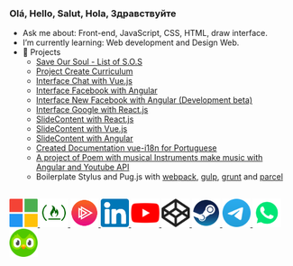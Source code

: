 ### Olá, Hello, Salut, Hola, Здравствуйте

- Ask me about: Front-end, JavaScript, CSS, HTML, draw interface.
- I’m currently learning: Web development and Design Web.
- 🌿 Projects
  * [Save Our Soul - List of S.O.S](https://lucasferreiralimax.github.io/save-our-soul)
  * [Project Create Curriculum](https://criar-curriculo.web.app?lang=en-US)
  * [Interface Chat with Vue.js](https://chat-vue-interface.web.app)
  * [Interface Facebook with Angular](https://angular-facebook.web.app)
  * [Interface New Facebook with Angular (Development beta)](https://angular-facebook-new.web.app)
  * [Interface Google with React.js](https://g00gle-reactjs.web.app) 
  * [SlideContent with React.js](https://slidecontent-reactjs.web.app)
  * [SlideContent with Vue.js](https://slidecontent-vuejs.web.app)
  * [SlideContent with Angular](https://angular-slidecontent.web.app) 
  * [Created Documentation vue-i18n for Portuguese](https://kazupon.github.io/vue-i18n/pt)
  * [A project of Poem with musical Instruments make music with Angular and Youtube API](https://rimandoaspoesias.web.app)
  * Boilerplate Stylus and Pug.js with [webpack](https://github.com/lucasferreiralimax/webpack_work), [gulp](https://github.com/lucasferreiralimax/gulp_work), [grunt](https://github.com/lucasferreiralimax/grunt_work) and [parcel](https://github.com/lucasferreiralimax/parcel_work)

<br>

<a href="https://docs.microsoft.com/pt-br/users/lucasferreiralimax" target="_blank">
  <img alt="Lucas Ferreira de Lima Microsoft Docs Learn" width="50px" src="assets/microsoft-logo.svg" />
</a>
<a href="https://www.freecodecamp.org/lucasferreiralimax" target="_blank">
  <img alt="Lucas Ferreira de Lima FreeCodeCamp" width="50px" src="assets/freecodecamp-logo.png" />
</a>
<a href="https://app.pluralsight.com/profile/lucasferreiralimax" target="_blank">
  <img alt="Lucas Ferreira de Lima PluralSight" width="50px" src="assets/pluralsight-logo.png" />
</a>
<a href="https://www.linkedin.com/in/lucasferreiralimax" target="_blank">
  <img alt="Lucas Ferreira de Lima LinkdeIn" width="50px" src="assets/linkedin-logo.svg" />
</a>
<a href="https://www.youtube.com/channel/UCxvF9bQs3PAasQJoNfeX-og" target="_blank">
  <img alt="2L Rimando As Poesias Youtube" width="50px" src="assets/youtube-logo.svg" />
</a>
<a href="https://codepen.io/lucaslimax" target="_blank">
  <img alt="lucaslimax Codepen" width="50px" src="assets/codepen-logo.svg" />
</a>
<a href="https://steamcommunity.com/id/lucaslima1337" target="_blank">
  <img alt="2L steam games" width="50px" src="assets/steam-logo.png" />
</a>
<a href="https://t.me/lucasferreiralimax" target="_blank">
  <img alt="Lucas Telegram" width="50px" src="assets/telegram-logo.svg" />
</a>
<a href="https://api.whatsapp.com/send?phone=+5583996749477&text=Hello+Lucas%2C+how+are+you+doing%3F" target="_blank">
  <img alt="Lucas Whatsapp" width="50px" src="assets/whatsapp-logo.svg" />
</a>
<a href="https://www.duolingo.com/profile/ferreiralimax" target="_blank">
  <img alt="Lucas Duolingo" width="50px" src="assets/duolingo-logo.svg" />
</a>
